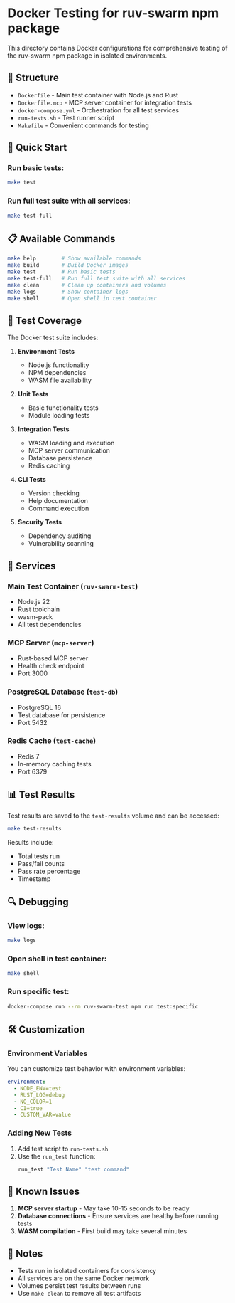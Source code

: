 # Docker Testing for ruv-swarm npm package

This directory contains Docker configurations for comprehensive testing of the ruv-swarm npm package in isolated environments.

## 📁 Structure

- `Dockerfile` - Main test container with Node.js and Rust
- `Dockerfile.mcp` - MCP server container for integration tests
- `docker-compose.yml` - Orchestration for all test services
- `run-tests.sh` - Test runner script
- `Makefile` - Convenient commands for testing

## 🚀 Quick Start

### Run basic tests:
```bash
make test
```

### Run full test suite with all services:
```bash
make test-full
```

## 📋 Available Commands

```bash
make help        # Show available commands
make build       # Build Docker images
make test        # Run basic tests
make test-full   # Run full test suite with all services
make clean       # Clean up containers and volumes
make logs        # Show container logs
make shell       # Open shell in test container
```

## 🧪 Test Coverage

The Docker test suite includes:

1. **Environment Tests**
   - Node.js functionality
   - NPM dependencies
   - WASM file availability

2. **Unit Tests**
   - Basic functionality tests
   - Module loading tests

3. **Integration Tests**
   - WASM loading and execution
   - MCP server communication
   - Database persistence
   - Redis caching

4. **CLI Tests**
   - Version checking
   - Help documentation
   - Command execution

5. **Security Tests**
   - Dependency auditing
   - Vulnerability scanning

## 🔧 Services

### Main Test Container (`ruv-swarm-test`)
- Node.js 22
- Rust toolchain
- wasm-pack
- All test dependencies

### MCP Server (`mcp-server`)
- Rust-based MCP server
- Health check endpoint
- Port 3000

### PostgreSQL Database (`test-db`)
- PostgreSQL 16
- Test database for persistence
- Port 5432

### Redis Cache (`test-cache`)
- Redis 7
- In-memory caching tests
- Port 6379

## 📊 Test Results

Test results are saved to the `test-results` volume and can be accessed:

```bash
make test-results
```

Results include:
- Total tests run
- Pass/fail counts
- Pass rate percentage
- Timestamp

## 🔍 Debugging

### View logs:
```bash
make logs
```

### Open shell in test container:
```bash
make shell
```

### Run specific test:
```bash
docker-compose run --rm ruv-swarm-test npm run test:specific
```

## 🛠️ Customization

### Environment Variables

You can customize test behavior with environment variables:

```yaml
environment:
  - NODE_ENV=test
  - RUST_LOG=debug
  - NO_COLOR=1
  - CI=true
  - CUSTOM_VAR=value
```

### Adding New Tests

1. Add test script to `run-tests.sh`
2. Use the `run_test` function:
   ```bash
   run_test "Test Name" "test command"
   ```

## 🐛 Known Issues

1. **MCP server startup** - May take 10-15 seconds to be ready
2. **Database connections** - Ensure services are healthy before running tests
3. **WASM compilation** - First build may take several minutes

## 📝 Notes

- Tests run in isolated containers for consistency
- All services are on the same Docker network
- Volumes persist test results between runs
- Use `make clean` to remove all test artifacts